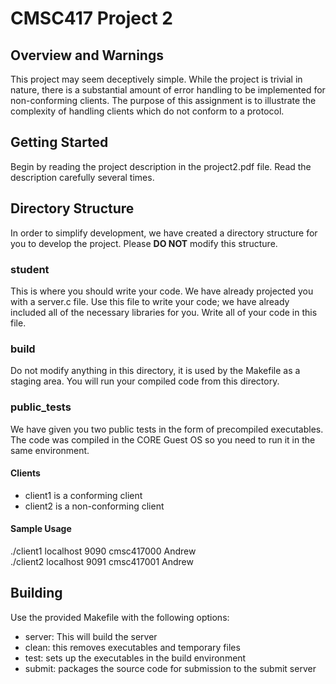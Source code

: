 # CMSC417 Project 2

## Overview and Warnings
This project may seem deceptively simple. While the project is trivial in nature, there is a substantial amount of error handling to be implemented for non-conforming clients. The purpose of this assignment is to illustrate the complexity of handling clients which do not conform to a protocol. 


## Getting Started
Begin by reading the project description in the project2.pdf file. Read the description carefully several times. 



## Directory Structure
In order to simplify development, we have created a directory structure for you to develop the project. Please **DO NOT** modify this structure. 

### student
This is where you should write your code. We have already projected you with a server.c file. Use this file to write your code; we have already included all of the necessary libraries for you. Write all of your code in this file.

### build
Do not modify anything in this directory, it is used by the Makefile as a staging area. You will run your compiled code from this directory.

### public_tests
We have given you two public tests in the form of precompiled executables. The code was compiled in the CORE Guest OS so you need to run it in the same environment. 

#### Clients
* client1 is a conforming client
* client2 is a non-conforming client

#### Sample Usage
./client1 localhost 9090 cmsc417000 Andrew  
./client2 localhost 9091 cmsc417001 Andrew 

## Building
Use the provided Makefile with the following options:

* server: This will build the server
* clean: this removes executables and temporary files
* test: sets up the executables in the build environment 
* submit: packages the source code for submission to the submit server
